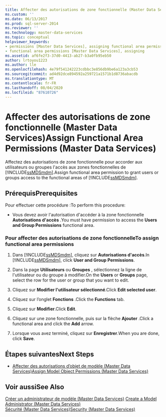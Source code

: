 ```yaml
---
title: Affecter des autorisations de zone fonctionnelle (Master Data Services) | Microsoft Docs
ms.custom: ''
ms.date: 06/13/2017
ms.prod: sql-server-2014
ms.reviewer: ''
ms.technology: master-data-services
ms.topic: conceptual
helpviewer_keywords:
- permissions [Master Data Services], assigning functional area permissions
- functional area permissions [Master Data Services], assigning
ms.assetid: af6fe2f3-37d0-4413-ab27-b3a0fb95eb50
author: lrtoyou1223
ms.author: lle
ms.openlocfilehash: 4e79f541242223cdbbc3e856db9be6a123a3cb53
ms.sourcegitcommit: ad4d92dce894592a259721a1571b1d8736abacdb
ms.translationtype: MT
ms.contentlocale: fr-FR
ms.lasthandoff: 08/04/2020
ms.locfileid: "87610726"
---
```

# <a name="assign-functional-area-permissions-master-data-services"></a><span data-ttu-id="b4ad7-102">Affecter des autorisations de zone fonctionnelle (Master Data Services)</span><span class="sxs-lookup"><span data-stu-id="b4ad7-102">Assign Functional Area Permissions (Master Data Services)</span></span>
  <span data-ttu-id="b4ad7-103">Affectez des autorisations de zone fonctionnelle pour accorder aux utilisateurs ou groupes l'accès aux zones fonctionnelles de [!INCLUDE[ssMDSmdm](../includes/ssmdsmdm-md.md)].</span><span class="sxs-lookup"><span data-stu-id="b4ad7-103">Assign functional area permission to grant users or groups access to the functional areas of [!INCLUDE[ssMDSmdm](../includes/ssmdsmdm-md.md)].</span></span>  
  
## <a name="prerequisites"></a><span data-ttu-id="b4ad7-104">Prérequis</span><span class="sxs-lookup"><span data-stu-id="b4ad7-104">Prerequisites</span></span>  
 <span data-ttu-id="b4ad7-105">Pour effectuer cette procédure :</span><span class="sxs-lookup"><span data-stu-id="b4ad7-105">To perform this procedure:</span></span>  
  
-   <span data-ttu-id="b4ad7-106">Vous devez avoir l'autorisation d'accéder à la zone fonctionnelle **Autorisations d'accès** .</span><span class="sxs-lookup"><span data-stu-id="b4ad7-106">You must have permission to access the **Users and Group Permissions** functional area.</span></span>  
  
### <a name="to-assign-functional-area-permissions"></a><span data-ttu-id="b4ad7-107">Pour affecter des autorisations de zone fonctionnelle</span><span class="sxs-lookup"><span data-stu-id="b4ad7-107">To assign functional area permissions</span></span>  
  
1.  <span data-ttu-id="b4ad7-108">Dans [!INCLUDE[ssMDSmdm](../includes/ssmdsmdm-md.md)], cliquez sur **Autorisations d'accès**.</span><span class="sxs-lookup"><span data-stu-id="b4ad7-108">In [!INCLUDE[ssMDSmdm](../includes/ssmdsmdm-md.md)], click **User and Group Permissions**.</span></span>  
  
2.  <span data-ttu-id="b4ad7-109">Dans la page **Utilisateurs** ou **Groupes** , sélectionnez la ligne de l'utilisateur ou du groupe à modifier.</span><span class="sxs-lookup"><span data-stu-id="b4ad7-109">On the **Users** or **Groups** page, select the row for the user or group that you want to edit.</span></span>  
  
3.  <span data-ttu-id="b4ad7-110">Cliquez sur **Modifier l'utilisateur sélectionné**.</span><span class="sxs-lookup"><span data-stu-id="b4ad7-110">Click **Edit selected user**.</span></span>  
  
4.  <span data-ttu-id="b4ad7-111">Cliquez sur l’onglet **Fonctions** .</span><span class="sxs-lookup"><span data-stu-id="b4ad7-111">Click the **Functions** tab.</span></span>  
  
5.  <span data-ttu-id="b4ad7-112">Cliquez sur **Modifier**.</span><span class="sxs-lookup"><span data-stu-id="b4ad7-112">Click **Edit**.</span></span>  
  
6.  <span data-ttu-id="b4ad7-113">Cliquez sur une zone fonctionnelle, puis sur la flèche **Ajouter** .</span><span class="sxs-lookup"><span data-stu-id="b4ad7-113">Click a functional area and click the **Add** arrow.</span></span>  
  
7.  <span data-ttu-id="b4ad7-114">Lorsque vous avez terminé, cliquez sur **Enregistrer**.</span><span class="sxs-lookup"><span data-stu-id="b4ad7-114">When you are done, click **Save**.</span></span>  
  
## <a name="next-steps"></a><span data-ttu-id="b4ad7-115">Étapes suivantes</span><span class="sxs-lookup"><span data-stu-id="b4ad7-115">Next Steps</span></span>  
  
-   [<span data-ttu-id="b4ad7-116">Affecter des autorisations d’objet de modèle &#40;Master Data Services&#41;</span><span class="sxs-lookup"><span data-stu-id="b4ad7-116">Assign Model Object Permissions &#40;Master Data Services&#41;</span></span>](assign-model-object-permissions-master-data-services.md)  
  
## <a name="see-also"></a><span data-ttu-id="b4ad7-117">Voir aussi</span><span class="sxs-lookup"><span data-stu-id="b4ad7-117">See Also</span></span>  
 <span data-ttu-id="b4ad7-118">[Créer un administrateur de modèle &#40;Master Data Services&#41;](../../2014/master-data-services/create-a-model-administrator-master-data-services.md) </span><span class="sxs-lookup"><span data-stu-id="b4ad7-118">[Create a Model Administrator &#40;Master Data Services&#41;](../../2014/master-data-services/create-a-model-administrator-master-data-services.md) </span></span>  
 [<span data-ttu-id="b4ad7-119">Sécurité &#40;Master Data Services&#41;</span><span class="sxs-lookup"><span data-stu-id="b4ad7-119">Security &#40;Master Data Services&#41;</span></span>](../../2014/master-data-services/security-master-data-services.md)  
  
  
